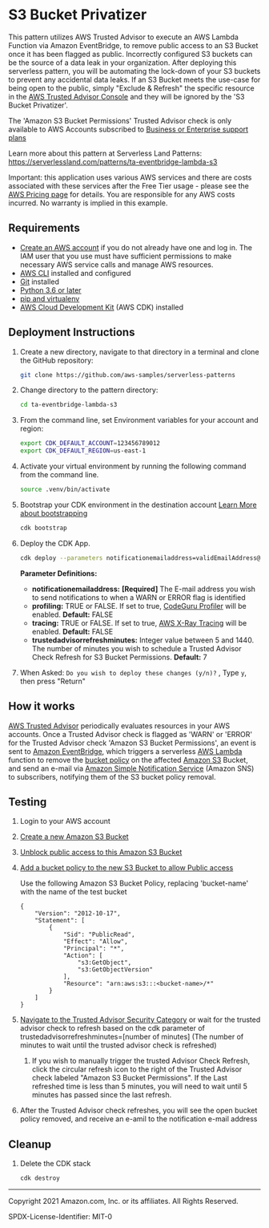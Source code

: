 # S3 Bucket Privatizer

This pattern utilizes AWS Trusted Advisor to execute an AWS Lambda Function via Amazon EventBridge, to remove public access to an S3 Bucket once it has been flagged as public. 
Incorrectly configured S3 buckets can be the source of a data leak in your organization. After deploying this serverless pattern, you will be automating the lock-down of your 
S3 buckets to prevent any accidental data leaks. If an S3 Bucket meets the use-case for being open to the public, simply "Exclude & Refresh" the specific resource in 
the [AWS Trusted Advisor Console](https://console.aws.amazon.com/trustedadvisor/home) and they will be ignored by the 'S3 Bucket Privatizer'. 

The 'Amazon S3 Bucket Permissions' Trusted Advisor check is only available to AWS Accounts subscribed to [Business or Enterprise support plans](https://aws.amazon.com/premiumsupport/plans/)

Learn more about this pattern at Serverless Land Patterns: https://serverlessland.com/patterns/ta-eventbridge-lambda-s3

Important: this application uses various AWS services and there are costs associated with these services after the Free Tier usage - please see the [AWS Pricing page](https://aws.amazon.com/pricing/) for details. 
You are responsible for any AWS costs incurred. No warranty is implied in this example.

## Requirements

* [Create an AWS account](https://portal.aws.amazon.com/gp/aws/developer/registration/index.html) if you do not already have one and log in. The IAM user that you use must have sufficient permissions to make necessary AWS service calls and manage AWS resources.
* [AWS CLI](https://docs.aws.amazon.com/cli/latest/userguide/install-cliv2.html) installed and configured
* [Git](https://git-scm.com/book/en/v2/Getting-Started-Installing-Git) installed
* [Python 3.6 or later](https://www.python.org/downloads/)
* [pip and virtualenv](https://docs.aws.amazon.com/cdk/latest/guide/work-with-cdk-python.html#python-prerequisites)
* [AWS Cloud Development Kit](https://docs.aws.amazon.com/cdk/latest/guide/cli.html) (AWS CDK) installed

## Deployment Instructions

1. Create a new directory, navigate to that directory in a terminal and clone the GitHub repository:
    ```bash
    git clone https://github.com/aws-samples/serverless-patterns
    ```
2. Change directory to the pattern directory:
    ```bash
    cd ta-eventbridge-lambda-s3
    ```
3. From the command line, set Environment variables for your account and region:
    ```bash
    export CDK_DEFAULT_ACCOUNT=123456789012
    export CDK_DEFAULT_REGION=us-east-1
    ```
4. Activate your virtual environment by running the following command from the command line.
    ```bash
    source .venv/bin/activate
    ```
5. Bootstrap your CDK environment in the destination account [Learn More about bootstrapping](https://docs.aws.amazon.com/cdk/latest/guide/bootstrapping.html#bootstrapping-howto-cli)
    ```bash
    cdk bootstrap
    ```
6. Deploy the CDK App. 
    ```bash
    cdk deploy --parameters notificationemailaddress=validEmailAddress@hostingProvider.com --parameters profiling=TRUE --parameters tracing=TRUE --parameters trustedadvisorrefreshminutes=7
    ```
   **Parameter Definitions:**
   * **notificationemailaddress:** **[Required]** The E-mail address you wish to send notifications to when a WARN or ERROR flag is identified
   * **profiling:** TRUE or FALSE. If set to true, [CodeGuru Profiler](https://docs.aws.amazon.com/codeguru/latest/profiler-ug/what-is-codeguru-profiler.html) will be enabled. **Default:** FALSE
   * **tracing:** TRUE or FALSE. If set to true, [AWS X-Ray Tracing](https://aws.amazon.com/xray/) will be enabled. **Default:** FALSE
   * **trustedadvisorrefreshminutes:** Integer value between 5 and 1440. The number of minutes you wish to schedule a Trusted Advisor Check Refresh for S3 Bucket Permissions. **Default:** 7
   

7. When Asked: ```Do you wish to deploy these changes (y/n)?``` , Type ```y```, then press "Return"
## How it works

[AWS Trusted Advisor](https://aws.amazon.com/premiumsupport/technology/trusted-advisor/) periodically evaluates resources in your AWS accounts. 
Once a Trusted Advisor check is flagged as 'WARN' or 'ERROR' for the Trusted Advisor check 'Amazon S3 Bucket Permissions', 
an event is sent to [Amazon EventBridge](https://aws.amazon.com/eventbridge/), which triggers a serverless 
[AWS Lambda](https://aws.amazon.com/lambda/) function to remove the 
[bucket policy](https://docs.aws.amazon.com/AmazonS3/latest/userguide/bucket-policies.html) 
on the affected [Amazon S3](https://aws.amazon.com/s3/) Bucket, and send an e-mail via 
[Amazon Simple Notification Service](https://aws.amazon.com/sns/) (Amazon SNS)
to subscribers, notifying them of the S3 bucket policy removal.


## Testing

1. Login to your AWS account
2. [Create a new Amazon S3 Bucket](https://docs.aws.amazon.com/AmazonS3/latest/userguide/create-bucket-overview.html)
3. [Unblock public access to this Amazon S3 Bucket](https://docs.aws.amazon.com/AmazonS3/latest/userguide/configuring-block-public-access-bucket.html)
4. [Add a bucket policy to the new S3 Bucket to allow Public access](https://docs.aws.amazon.com/AmazonS3/latest/userguide/add-bucket-policy.html)
   
   Use the following Amazon S3 Bucket Policy, replacing 'bucket-name' with the name of the test bucket
   ```
   {
       "Version": "2012-10-17",
       "Statement": [
           {
               "Sid": "PublicRead",
               "Effect": "Allow",
               "Principal": "*",
               "Action": [
                   "s3:GetObject",
                   "s3:GetObjectVersion"
               ],
               "Resource": "arn:aws:s3:::<bucket-name>/*"
           }
       ]
   }
   ```
5. [Navigate to the Trusted Advisor Security Category](https://console.aws.amazon.com/trustedadvisor/home#/category/security) or 
wait for the trusted advisor check to refresh based on the cdk parameter of trustedadvisorrefreshminutes=[number of minutes] 
(The number of minutes to wait until the trusted advisor check is refreshed)
   1. If you wish to manually trigger the trusted Advisor Check Refresh, click the circular refresh icon to the right of the
   Trusted Advisor check labeled "Amazon S3 Bucket Permissions". If the Last refreshed time is less than 5 minutes, you 
   will need to wait until 5 minutes has passed since the last refresh.
6. After the Trusted Advisor check refreshes, you will see the open bucket policy removed, and receive an e-amil to the notification e-mail address


## Cleanup
 
1. Delete the CDK stack
    ```bash
    cdk destroy
    ```

----
Copyright 2021 Amazon.com, Inc. or its affiliates. All Rights Reserved.

SPDX-License-Identifier: MIT-0
